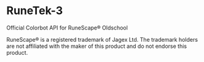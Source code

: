 # RuneTek-3
Official Colorbot API for RuneScape® Oldschool

RuneScape® is a registered trademark of Jagex Ltd. The trademark holders are not affiliated with the maker of this product and do not endorse this product.
